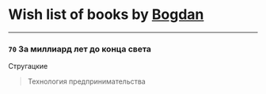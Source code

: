 # Wish list of books by [Bogdan](https://www.facebook.com/profile.php?id=100001618474012)
---

### `70` За миллиард лет до конца света
Стругацкие
> Технология предпринимательства

